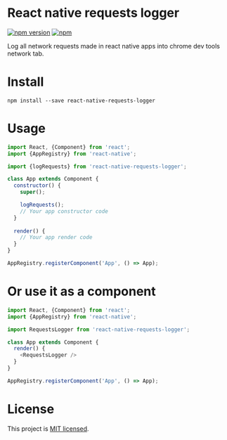 React native requests logger
====================
[![npm version](https://badge.fury.io/js/react-native-requests-logger.svg)](https://badge.fury.io/js/react-native-requests-logger)
[![npm](https://img.shields.io/npm/dt/react-native-requests-logger.svg)]()

Log all network requests made in react native apps into chrome dev tools network tab.

# Install
```
npm install --save react-native-requests-logger 
```

# Usage
```js
import React, {Component} from 'react';
import {AppRegistry} from 'react-native';

import {logRequests} from 'react-native-requests-logger';

class App extends Component {
  constructor() {
    super();

    logRequests();
    // Your app constructor code
  }
  
  render() {
    // Your app render code 
  }
}

AppRegistry.registerComponent('App', () => App);
```

# Or use it as a component
```js
import React, {Component} from 'react';
import {AppRegistry} from 'react-native';

import RequestsLogger from 'react-native-requests-logger';

class App extends Component {
  render() {
    <RequestsLogger />
  }
}

AppRegistry.registerComponent('App', () => App);
```

# License

This project is [MIT licensed](./LICENSE).
